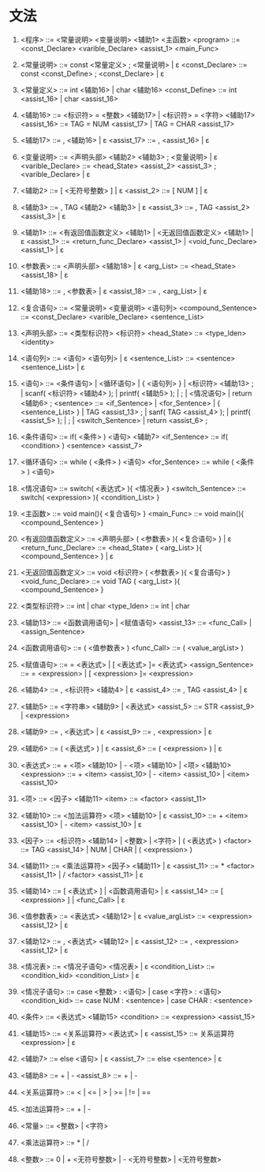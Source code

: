 # 文法

1. <程序> ::= <常量说明> <变量说明> <辅助1> <主函数>
&lt;program> ::= <const_Declare> <varible_Declare> <assist_1> <main_Func>

2. <常量说明> ::= const <常量定义> ; <常量说明> | ε
<const_Declare> ::= const <const_Define> ; <const_Declare> | ε

3. <常量定义> ::= int <辅助16> | char <辅助16>
<const_Define> ::= int <assist_16> | char <assist_16>

4. <辅助16> ::= <标识符> = <整数> <辅助17> | <标识符> = <字符> <辅助17>
<assist_16> ::= TAG  = NUM <assist_17> | TAG  = CHAR <assist_17>

5. <辅助17> ::= , <辅助16> | ε
<assist_17> ::= , <assist_16> | ε

6. <变量说明> ::= <声明头部> <辅助2> <辅助3> ; <变量说明> | ε
<varible_Declare> ::= <head_State> <assist_2> <assist_3> ; <varible_Declare> | ε

7. <辅助2> ::= [ <无符号整数> ] | ε
<assist_2> ::= [ NUM ] | ε

8. <辅助3> ::= , TAG <辅助2> <辅助3> | ε
<assist_3> ::= , TAG <assist_2> <assist_3> | ε

9. <辅助1> ::= <有返回值函数定义> <辅助1> | <无返回值函数定义> <辅助1> | ε
<assist_1> ::= <return_func_Declare> <assist_1> | <void_func_Declare> <assist_1> | ε

10. <参数表> ::= <声明头部> <辅助18> | ε
<arg_List> ::= <head_State> <assist_18> | ε

11. <辅助18> ::= , <参数表> | ε
<assist_18> ::= , <arg_List> | ε

12. <复合语句> ::= <常量说明> <变量说明> <语句列>
<compound_Sentence> ::= <const_Declare> <varible_Declare> <sentence_List>

13. <声明头部> ::= <类型标识符> <标识符>
<head_State> ::= <type_Iden> &lt;identity>

14. <语句列> ::= <语句> <语句列> | ε
<sentence_List> ::= &lt;sentence> <sentence_List> | ε

15. <语句> ::= <条件语句> | <循环语句> | { <语句列> } | <标识符> <辅助13> ; | scanf( <标识符> <辅助4> ); | printf( <辅助5> ); | ; | <情况语句> | return <辅助6> ;
&lt;sentence> ::= <if_Sentence> | <for_Sentence> | { <sentence_List> } | TAG <assist_13> ; | sanf( TAG <assist_4> ); | printf( <assist_5> ); | ; | <switch_Sentence> | return <assist_6> ;

16. <条件语句> ::= if( <条件> ) <语句> <辅助7>
<if_Sentence> ::= if( &lt;condition> ) &lt;sentence> <assist_7>

17. <循环语句> ::= while ( <条件> ) <语句>
<for_Sentence> ::= while ( <条件> ) <语句>

18. <情况语句> ::= switch( <表达式> ){ <情况表> }
<switch_Sentence> ::= switch( &lt;expression> ){ <condition_List> }

19. <主函数> ::= void main(){ <复合语句> }
<main_Func> ::= void main(){ <compound_Sentence> }

20. <有返回值函数定义> ::= <声明头部> ( <参数表> ){ <复合语句> } | ε
<return_func_Declare> ::= <head_State> ( <arg_List> ){ <compound_Sentence> } | ε

21. <无返回值函数定义> ::= void <标识符> ( <参数表> ){ <复合语句> }
<void_func_Declare> ::= void TAG ( <arg_List> ){ <compound_Sentence> }

22. <类型标识符> ::= int | char
<type_Iden> ::= int | char

23. <辅助13> ::= <函数调用语句> | <赋值语句>
<assist_13> ::= <func_Call> | <assign_Sentence>

24. <函数调用语句> ::= ( <值参数表> )
<func_Call> ::= ( <value_argList> )

25. <赋值语句> ::= = <表达式> | [ <表达式> ]= <表达式>
<assign_Sentence> ::= = &lt;expression> | [ &lt;expression> ]= &lt;expression>

26. <辅助4> ::= , <标识符> <辅助4> | ε
<assist_4> ::= , TAG <assist_4> | ε

27. <辅助5> ::= <字符串> <辅助9> | <表达式>
<assist_5> ::= STR <assist_9> | &lt;expression>

28. <辅助9> ::= , <表达式> | ε
<assist_9> ::= , &lt;expression> | ε

29. <辅助6> ::= ( <表达式> ) | ε
<assist_6> ::= ( &lt;expression> ) | ε

30. <表达式> ::= + <项> <辅助10> | - <项> <辅助10> | <项> <辅助10>
&lt;expression> ::= + &lt;item> <assist_10> | - &lt;item> <assist_10> | &lt;item> <assist_10>

31. <项> ::= <因子> <辅助11>
&lt;item> ::= &lt;factor> <assist_11>

32. <辅助10> ::= <加法运算符> <项> <辅助10> | ε
<assist_10> ::= + &lt;item> <assist_10> | - &lt;item> <assist_10> | ε

33. <因子> ::= <标识符> <辅助14> | <整数> | <字符> | ( <表达式> )
&lt;factor> ::= TAG <assist_14> | NUM | CHAR | ( &lt;expression> )

34. <辅助11> ::= <乘法运算符> <因子> <辅助11> | ε
<assist_11> ::= * &lt;factor> <assist_11> | / &lt;factor> <assist_11> | ε

35. <辅助14> ::= [ <表达式> ] | <函数调用语句> |  ε
<assist_14> ::= [ &lt;expression> ] | <func_Call> |  ε

36. <值参数表> ::= <表达式> <辅助12> | ε
<value_argList> ::= &lt;expression> <assist_12> | ε

37. <辅助12> ::= , <表达式> <辅助12> | ε
<assist_12> ::= , &lt;expression> <assist_12> | ε

38. <情况表> ::= <情况子语句> <情况表> | ε
<condition_List> ::= <condition_kid> <condition_List> | ε

39. <情况子语句> ::= case <整数> : <语句> | case <字符> : <语句>
<condition_kid> ::= case NUM : &lt;sentence> | case CHAR : &lt;sentence>

40. <条件> ::= <表达式> <辅助15>
&lt;condition> ::= &lt;expression> <assist_15>

41. <辅助15> ::= <关系运算符> <表达式> | ε
<assist_15> ::= 关系运算符 &lt;expression> | ε

42. <辅助7> ::= else <语句> | ε
<assist_7> ::= else &lt;sentence> | ε

43. <辅助8> ::= + | -
<assist_8> ::= + | -

44. <关系运算符> ::= < | <= | > | >= | != | ==

45. <加法运算符> ::= + | -

46. <常量> ::= <整数> | <字符>

47. <乘法运算符> ::= * | /

48. <整数> ::= 0 | + <无符号整数> | - <无符号整数> | <无符号整数>
